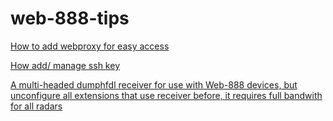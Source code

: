 # web-888-tips

[How to add webproxy for easy access](proxy/Readme.md)

[How add/ manage ssh key](ssh/Readme.md)

[A multi-headed dumphfdl receiver for use with Web-888 devices, but unconfigure all extensions that use receiver before, it requires full bandwith for all radars]([https://www.genome.gov/](https://github.com/hfdl-observer/hfdlobserver888))

